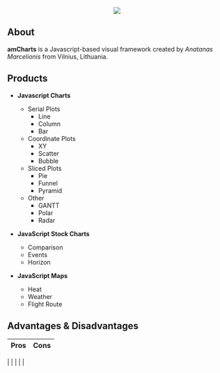 <p align="center">
  <img src="https://avatars1.githubusercontent.com/u/1116146?s=460&v=4"></img>
</p>

## About
**amCharts** is a Javascript-based visual framework created by *Anatanas Marcelionis* from Vilnius, Lithuania.

## Products
* **Javascript Charts**
  * Serial Plots
    * Line
    * Column
    * Bar
  * Coordinate Plots
    * XY
    * Scatter
    * Bubble
  * Sliced Plots
    * Pie
    * Funnel
    * Pyramid
  * Other 
    * GANTT
    * Polar
    * Radar
    
* **JavaScript Stock Charts**
  * Comparison
  * Events
  * Horizon
  
* **JavaScript Maps**
  * Heat
  * Weather
  * Flight Route
  
## Advantages & Disadvantages
Pros|Cons
------------ | -------------
|
|
|
|
|



